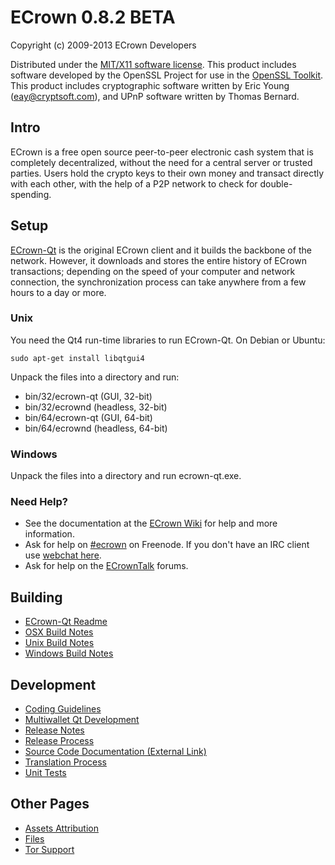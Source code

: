 ECrown 0.8.2 BETA 
====================

Copyright (c) 2009-2013 ECrown Developers

Distributed under the [MIT/X11 software license](http://www.opensource.org/licenses/mit-license.php).
This product includes software developed by the OpenSSL Project for use in the [OpenSSL Toolkit](http://www.openssl.org/). This product includes
cryptographic software written by Eric Young ([eay@cryptsoft.com](mailto:eay@cryptsoft.com)), and UPnP software written by Thomas Bernard.


Intro
---------------------
ECrown is a free open source peer-to-peer electronic cash system that is
completely decentralized, without the need for a central server or trusted
parties.  Users hold the crypto keys to their own money and transact directly
with each other, with the help of a P2P network to check for double-spending.


Setup
---------------------
[ECrown-Qt](http://ecrown.org/en/download) is the original ECrown client and it builds the backbone of the network. However, it downloads and stores the entire history of ECrown transactions; depending on the speed of your computer and network connection, the synchronization process can take anywhere from a few hours to a day or more.

### Unix

You need the Qt4 run-time libraries to run ECrown-Qt. On Debian or Ubuntu:

	sudo apt-get install libqtgui4

Unpack the files into a directory and run:

- bin/32/ecrown-qt (GUI, 32-bit)
- bin/32/ecrownd (headless, 32-bit)
- bin/64/ecrown-qt (GUI, 64-bit)
- bin/64/ecrownd (headless, 64-bit)



### Windows

Unpack the files into a directory and run ecrown-qt.exe.

### Need Help?

* See the documentation at the [ECrown Wiki](https://en.ecrown.it/wiki/Main_Page)
for help and more information.
* Ask for help on [#ecrown](http://webchat.freenode.net?channels=ecrown) on Freenode. If you don't have an IRC client use [webchat here](http://webchat.freenode.net?channels=ecrown).
* Ask for help on the [ECrownTalk](https://ecrowntalk.org/) forums.

Building
---------------------
- [ECrown-Qt Readme](readme-qt.md)
- [OSX Build Notes](build-osx.md)
- [Unix Build Notes](build-unix.md)
- [Windows Build Notes](build-msw.md)

Development
---------------------
- [Coding Guidelines](coding.md)
- [Multiwallet Qt Development](multiwallet-qt.md)
- [Release Notes](release-notes.md)
- [Release Process](release-process.md)
- [Source Code Documentation (External Link)](https://dev.visucore.com/ecrown/doxygen/)
- [Translation Process](translation_process.md)
- [Unit Tests](unit-tests.md)

Other Pages
---------------------
- [Assets Attribution](assets-attribution.md)
- [Files](files.md)
- [Tor Support](tor.md)